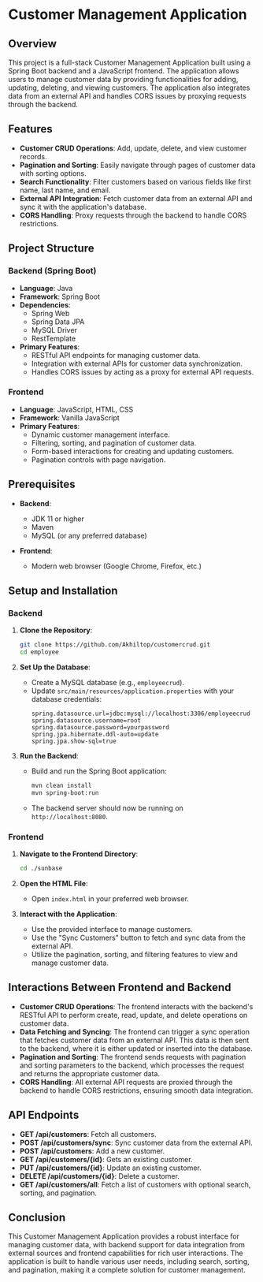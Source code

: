 
# Customer Management Application

## Overview

This project is a full-stack Customer Management Application built using a Spring Boot backend and a JavaScript frontend. The application allows users to manage customer data by providing functionalities for adding, updating, deleting, and viewing customers. The application also integrates data from an external API and handles CORS issues by proxying requests through the backend.

## Features

- **Customer CRUD Operations**: Add, update, delete, and view customer records.
- **Pagination and Sorting**: Easily navigate through pages of customer data with sorting options.
- **Search Functionality**: Filter customers based on various fields like first name, last name, and email.
- **External API Integration**: Fetch customer data from an external API and sync it with the application's database.
- **CORS Handling**: Proxy requests through the backend to handle CORS restrictions.

## Project Structure

### Backend (Spring Boot)

- **Language**: Java
- **Framework**: Spring Boot
- **Dependencies**: 
  - Spring Web
  - Spring Data JPA
  - MySQL Driver
  - RestTemplate
- **Primary Features**:
  - RESTful API endpoints for managing customer data.
  - Integration with external APIs for customer data synchronization.
  - Handles CORS issues by acting as a proxy for external API requests.

### Frontend

- **Language**: JavaScript, HTML, CSS
- **Framework**: Vanilla JavaScript
- **Primary Features**:
  - Dynamic customer management interface.
  - Filtering, sorting, and pagination of customer data.
  - Form-based interactions for creating and updating customers.
  - Pagination controls with page navigation.

## Prerequisites

- **Backend**:
  - JDK 11 or higher
  - Maven
  - MySQL (or any preferred database)
  
- **Frontend**:
  - Modern web browser (Google Chrome, Firefox, etc.)

## Setup and Installation

### Backend

1. **Clone the Repository**:
   ```bash
   git clone https://github.com/Akhiltop/customercrud.git
   cd employee
   ```

2. **Set Up the Database**:
   - Create a MySQL database (e.g., `employeecrud`).
   - Update `src/main/resources/application.properties` with your database credentials:
     ```properties
     spring.datasource.url=jdbc:mysql://localhost:3306/employeecrud
     spring.datasource.username=root
     spring.datasource.password=yourpassword
     spring.jpa.hibernate.ddl-auto=update
     spring.jpa.show-sql=true
     ```

3. **Run the Backend**:
   - Build and run the Spring Boot application:
     ```bash
     mvn clean install
     mvn spring-boot:run
     ```
   - The backend server should now be running on `http://localhost:8080`.

### Frontend

1. **Navigate to the Frontend Directory**:
   ```bash
   cd ./sunbase
   ```

2. **Open the HTML File**:
   - Open `index.html` in your preferred web browser.

3. **Interact with the Application**:
   - Use the provided interface to manage customers.
   - Use the "Sync Customers" button to fetch and sync data from the external API.
   - Utilize the pagination, sorting, and filtering features to view and manage customer data.

## Interactions Between Frontend and Backend

- **Customer CRUD Operations**: The frontend interacts with the backend's RESTful API to perform create, read, update, and delete operations on customer data.
- **Data Fetching and Syncing**: The frontend can trigger a sync operation that fetches customer data from an external API. This data is then sent to the backend, where it is either updated or inserted into the database.
- **Pagination and Sorting**: The frontend sends requests with pagination and sorting parameters to the backend, which processes the request and returns the appropriate customer data.
- **CORS Handling**: All external API requests are proxied through the backend to handle CORS restrictions, ensuring smooth data integration.

## API Endpoints

- **GET /api/customers**: Fetch all customers.
- **POST /api/customers/sync**: Sync customer data from the external API.
- **POST /api/customers**: Add a new customer.
- **GET /api/customers/{id}**: Gets an existing customer.
- **PUT /api/customers/{id}**: Update an existing customer.
- **DELETE /api/customers/{id}**: Delete a customer.
- **GET /api/customers/all**: Fetch a list of customers with optional search, sorting, and pagination.

## Conclusion

This Customer Management Application provides a robust interface for managing customer data, with backend support for data integration from external sources and frontend capabilities for rich user interactions. The application is built to handle various user needs, including search, sorting, and pagination, making it a complete solution for customer management.
